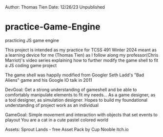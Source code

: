 Author: Thomas Tien
Date: 12/26/23
Unpublished

# practice-Game-Engine
 practicing JS game engine

This project is intended as my practice for TCSS 491 Winter 2024 meant as a learning device for me (Thomas Tien) as I follow along my professor(Chris Marriot)'s video series explaining how to further modify the game shell to fit a JS coding game project

The game shell was happily modified from Googler Seth Ladd's "Bad Aliens" game and his Google IO talk in 2011

DevGoal: Get a strong understanding of gameshell and be able to comfortably manipulate elements to fit my needs... As a game designer, as a tool designer, as simulation designer. Hopes to build my foundational understanding of project work as an individual

GameGoal: Simple movement and interaction with objects that set events to playout
	You are a cat in a cute pastel colored world

Assets:
	Sprout Lands - free Asset Pack by Cup Nooble itch.io
